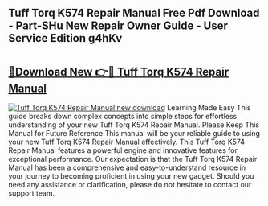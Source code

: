 ## Tuff Torq K574 Repair Manual Free Pdf Download - Part-SHu New Repair Owner Guide - User Service Edition g4hKv

# <h2><a href="http://bc65171.oget.top/?id=Tuff+Torq+K574+Repair+Manual">🔗Download New 👉🔴 Tuff Torq K574 Repair Manual</a></h2>

[![Tuff Torq K574 Repair Manual new download](https://i.imgur.com/5g1atiW.png)](http://bc65171.oget.top/?id=Tuff+Torq+K574+Repair+Manual)
Learning Made Easy This guide breaks down complex concepts into simple steps for effortless understanding of your new Tuff Torq K574 Repair Manual. Please Keep This Manual for Future Reference This manual will be your reliable guide to using your new Tuff Torq K574 Repair Manual effectively. This Tuff Torq K574 Repair Manual features a powerful engine and innovative features for exceptional performance. Our expectation is that the Tuff Torq K574 Repair Manual has been a comprehensive and easy-to-understand resource in your journey to becoming proficient in using your new gadget. Should you need any assistance or clarification, please do not hesitate to contact our support team.
